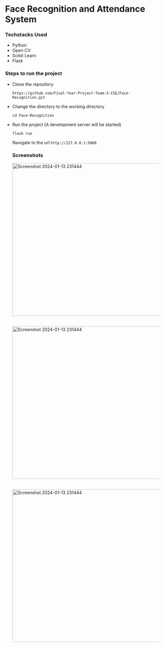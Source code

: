 # Face Recognition and Attendance System

### Techstacks Used

- Python
- Open CV
- Scikit Learn
- Flask

### Steps to run the project

- Clone the repository

  ```
  https://github.com/Final-Year-Project-Team-3-CSE/Face-Recognition.git
  ```

- Change the directory to the working directory

  ```
  cd Face-Recognition
  ```

- Run the project (A development server will be started)

  ```
  flask run
  ```

  Navigate to the url `http://127.0.0.1:5000`

  ### Screenshots

  <img width="500" alt="Screenshot 2024-01-13 231444" src="https://github.com/pkini2002/Social-media-web-app/assets/84091455/ba1f65c9-903a-461f-bc59-b2526ada0631">
  <br><br><br>

   <img width="500" alt="Screenshot 2024-01-13 231444" src="https://github.com/pkini2002/Social-media-web-app/assets/84091455/dee387f4-cd52-44bc-a3b7-a4998d77d0cb">
   <br><br><br>

  <img width="500" alt="Screenshot 2024-01-13 231444" src="https://github.com/pkini2002/Social-media-web-app/assets/84091455/6f6308ca-e10c-45d8-83af-e6ae2ff9ac18">
  <br>


